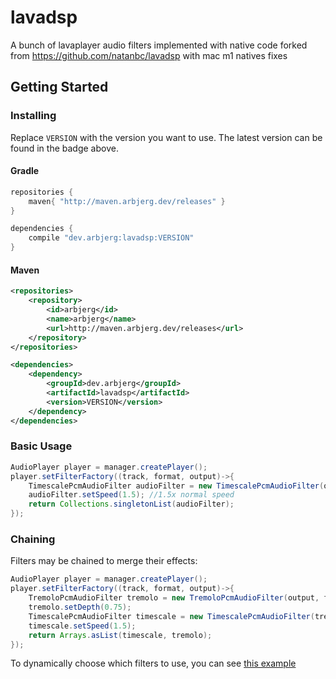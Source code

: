 # lavadsp

A bunch of lavaplayer audio filters implemented with native code forked from https://github.com/natanbc/lavadsp with mac m1 natives fixes

## Getting Started

### Installing

Replace `VERSION` with the version you want to use. The latest version can be found in the badge above.

#### Gradle

```gradle
repositories {
    maven{ "http://maven.arbjerg.dev/releases" }
}

dependencies {
    compile "dev.arbjerg:lavadsp:VERSION"
}
```

#### Maven

```xml
<repositories>
    <repository>
        <id>arbjerg</id>
        <name>arbjerg</name>
        <url>http://maven.arbjerg.dev/releases</url>
    </repository>
</repositories>

<dependencies>
    <dependency>
        <groupId>dev.arbjerg</groupId>
        <artifactId>lavadsp</artifactId>
        <version>VERSION</version>
    </dependency>
</dependencies>
```

### Basic Usage

```java
AudioPlayer player = manager.createPlayer();
player.setFilterFactory((track, format, output)->{
    TimescalePcmAudioFilter audioFilter = new TimescalePcmAudioFilter(output, format.channelCount, format.sampleRate);
    audioFilter.setSpeed(1.5); //1.5x normal speed
    return Collections.singletonList(audioFilter);
});
```

### Chaining

Filters may be chained to merge their effects:
```java
AudioPlayer player = manager.createPlayer();
player.setFilterFactory((track, format, output)->{
    TremoloPcmAudioFilter tremolo = new TremoloPcmAudioFilter(output, format.channelCount, format.sampleRate);
    tremolo.setDepth(0.75);
    TimescalePcmAudioFilter timescale = new TimescalePcmAudioFilter(tremolo, format.channelCount, format.sampleRate);
    timescale.setSpeed(1.5);
    return Arrays.asList(timescale, tremolo);
});
```

To dynamically choose which filters to use, you can see [this example](https://github.com/natanbc/andesite/blob/0ee816125c99ca0921a1cb4280f30398ac520a9d/api/src/main/java/andesite/player/filter/FilterChainConfiguration.java#L197-L218)
